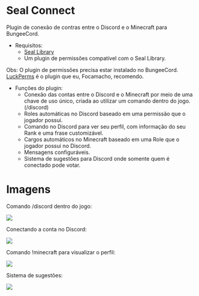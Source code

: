 # Seal Connect
Plugin de conexão de contras entre o Discord e o Minecraft para BungeeCord.

- Requisitos:
    - [Seal Library](https://github.com/Seal-Island/Seal-Library)
    - Um plugin de permissões compatível com o Seal Library.

Obs: O plugin de permissões precisa estar instalado no BungeeCord. [LuckPerms](https://luckperms.net/) é o plugin que eu, Focamacho, recomendo.

- Funções do plugin:
    - Conexão das contas entre o Discord e o Minecraft por meio de uma chave de uso único, criada ao utilizar um comando dentro do jogo. (/discord)
    - Roles automáticas no Discord baseado em uma permissão que o jogador possui.
    - Comando no Discord para ver seu perfil, com informação do seu Rank e uma frase customizável.
    - Cargos automáticos no Minecraft baseado em uma Role que o jogador possui no Discord.    
    - Mensagens configuráveis.
    - Sistema de sugestões para Discord onde somente quem é conectado pode votar.

# Imagens
Comando /discord dentro do jogo:

<img src="https://i.imgur.com/1gKSikh.png">

Conectando a conta no Discord:

<img src="https://i.imgur.com/nPjSlxj.png">

Comando !minecraft para visualizar o perfil:

<img src="https://i.imgur.com/yxm3gM6.png">

Sistema de sugestões:

<img src="https://i.imgur.com/OiSY82q.png">